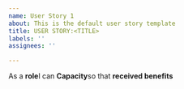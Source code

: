 ```yaml
---
name: User Story 1
about: This is the default user story template
title: USER STORY:<TITLE>
labels: ''
assignees: ''

---
```


As a **role**I can **Capacity**so that **received benefits**

